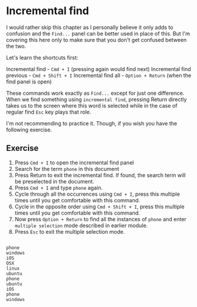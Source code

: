 Incremental find
=================

I would rather skip this chapter as I personally believe it only adds to
confusion and the `Find...` panel can be better used in place of this. But
I'm covering this here only to make sure that you don't get confused between
the two.

Let's learn the shortcuts first:

Incremental find - `Cmd + I` (pressing again would find next)
Incremental find previous - `Cmd + Shift + I`
Incremental find all - `Option + Return` (when the find panel is open)

These commands work exactly as `Find...` except for just one difference. When
we find something using `incremental find`, pressing Return directly
takes us to the screen where this word is selected while in the case of
regular find `Esc` key plays that role.

I'm not recommending to practice it. Though, if you wish you have the
following exercise.

Exercise
---------

1. Press `Cmd + I` to open the incremental find panel
2. Search for the term `phone` in this document
3. Press Return to exit the incremental find. If found, the search
   term will be preselected in the document.
4. Press `Cmd + I` and type `phone` again.
3. Cycle through all the occurrences using `Cmd + I`, press this multiple times
   until you get comfortable with this command.
4. Cycle in the opposite order using `Cmd + Shift + I`, press this multiple
   times until you get comfortable with this command.
5. Now press `Option + Return` to find all the instances of `phone` and enter
   `multiple selection` mode described in earlier module.
6. Press `Esc` to exit the multiple selection mode.

```

phone
windows
iOS
OSX
linux
ubuntu
phone
ubuntu
iOS
phone
windows

```
